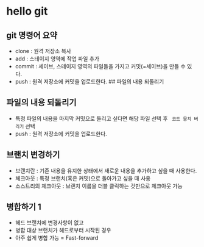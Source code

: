 # hello git

## git 명령어 요약

 - clone : 원격 저장소 복사
 - add : 스테이지 영역에 작업 파일 추가
 - commit : 세이브, 스테이지 영역의 파일들을 가지고 커밋(=세이브)을 만들 수 있다.
 - push : 원격 저장소에 커밋을 업로드한다. ## 파일의 내용 되돌리기

 
 ## 파일의 내용 되돌리기

  - 특정 파일의 내용을 마지막 커밋으로 돌리고 싶다면 해당 파일 선택 후 ` 코드 뭉치 버리기` 선택
  - push : 원격 저장소에 커밋을 업로드한다.

 ## 브랜치 변경하기

 - 브랜치란 : 기존 내용을 유지한 상태에서 새로운 내용을 추가하고 싶을 때 사용한다.
 - 체크아웃 : 특정 브랜치(혹은 커밋)으로 돌아가고 싶을 때 사용
 - 소스트리의 체크아웃 : 브랜치 이름을 더블 클릭하는 것만으로 체크아웃 가능

 ## 병합하기 1
  - 헤드 브랜치에 변경사항이 없고
  - 병합 대상 브랜치가 헤드로부터 시작된 경우
  - 아주 쉽게 병합 가능 = Fast-forward